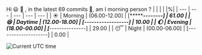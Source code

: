 Hi :smiley: :wave:   , in the latest 69 commits :bug:, am I morning person ?
| | | | |%|
| --- | --- | --- | --- | --- |
| :sunny: | Morning | (06.00-12.00] | [************--------] | 61.00 |
| :satisfied: | Daytime | (12.00-18.00] | [**------------------] | 10.00 |
| :moon: | Evening | (18.00-00.00] | [*****---------------] | 29.00 |
| :sleeping: | Night | (00.00-06.00] | [--------------------] | 0.00 |

![Current UTC time](https://jojoee.jojoee.com/api/utcnowgif?utcnow)
